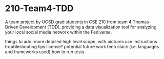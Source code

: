 # 210-Team4-TDD
A team project by UCSD grad students in CSE 210 from team 4 Thomas-Driven Development (TDD), providing a data visualization tool for analyzing your local social media network within the Fediverse.


things to add:
more detailed high level scope, with pictures
use instructions
troubleshooting tips
license?
potential future work
tech stack (i.e. languages and frameworks used)
how to run tests